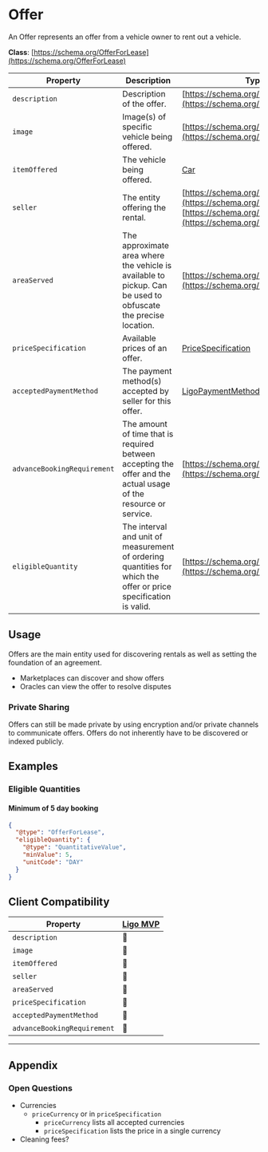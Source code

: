 # Offer
An Offer represents an offer from a vehicle owner to rent out a vehicle.

**Class**: [https://schema.org/OfferForLease](https://schema.org/OfferForLease)

| Property                    | Description                                                                                                      | Type                                                                                                                         |
| --------------------------- | ---------------------------------------------------------------------------------------------------------------- | ---------------------------------------------------------------------------------------------------------------------------- |
| `description`               | Description of the offer.                                                                                        | [https://schema.org/Text](https://schema.org/Text)                                                                           |
| `image`                     | Image(s) of specific vehicle being offered.                                                                      | [https://schema.org/URL](https://schema.org/URL)                                                                             |
| `itemOffered`               | The vehicle being offered.                                                                                       | [Car](./Car)                                                                                                                 |
| `seller`                    | The entity offering the rental.                                                                                  | [https://schema.org/Organization](https://schema.org/Organization) or [https://schema.org/Person](https://schema.org/Person) |
| `areaServed`                | The approximate area where the vehicle is available to pickup. Can be used to obfuscate the precise location.    | [https://schema.org/GeoShape](https://schema.org/GeoShape)                                                                   |
| `priceSpecification`        | Available prices of an offer.                                                                                    | [PriceSpecification](./PriceSpecification)                                                                                   |
| `acceptedPaymentMethod`     | The payment method(s) accepted by seller for this offer.                                                         | [LigoPaymentMethod](./LigoPaymentMethod)                                                                                     |
| `advanceBookingRequirement` | The amount of time that is required between accepting the offer and the actual usage of the resource or service. | [https://schema.org/QuantitativeValue](https://schema.org/QuantitativeValue)                                                 |
| `eligibleQuantity`          | The interval and unit of measurement of ordering quantities for which the offer or price specification is valid. | [https://schema.org/QuantitativeValue](https://schema.org/QuantitativeValue)                                                 |

## Usage
Offers are the main entity used for discovering rentals as well as setting the foundation of an agreement.

- Marketplaces can discover and show offers
- Oracles can view the offer to resolve disputes

### Private Sharing
Offers can still be made private by using encryption and/or private channels to communicate offers. Offers do not inherently have to be discovered or indexed publicly.

## Examples
### Eligible Quantities
#### Minimum of 5 day booking
```json
{
  "@type": "OfferForLease",
  "eligibleQuantity": {
    "@type": "QuantitativeValue",
    "minValue": 5,
    "unitCode": "DAY"
  }
}
```

## Client Compatibility

| Property                    | [Ligo MVP](../Clients/Ligo%20MVP) |
| --------------------------- | --------------------------------------- |
| `description`               | 🚧                                      |
| `image`                     | 🚧                                      |
| `itemOffered`               | 🚧                                      |
| `seller`                    | 🚧                                      |
| `areaServed`                | 🚧                                      |
| `priceSpecification`        | 🚧                                      |
| `acceptedPaymentMethod`     | 🚧                                      |
| `advanceBookingRequirement` | 🚧                                      |

---
## Appendix
### Open Questions
- Currencies
	- `priceCurrency` or in `priceSpecification`
		- `priceCurrency` lists all accepted currencies
		- `priceSpecification` lists the price in a single currency
- Cleaning fees?